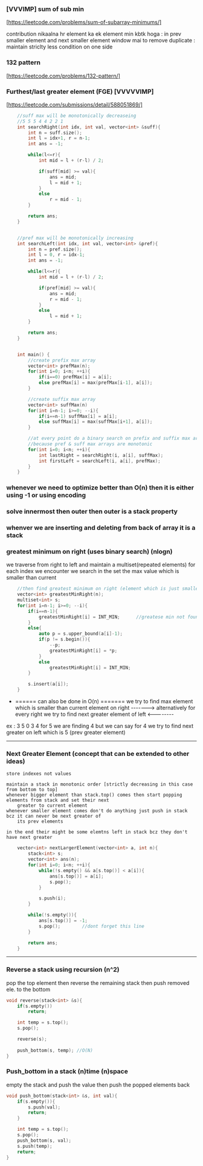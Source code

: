 ### [VVVIMP] sum of sub min
[https://leetcode.com/problems/sum-of-subarray-minimums/]

contribution nikaalna hr element ka
ek element min kbtk hoga : in prev smaller element and next smaller element window mai
to remove duplicate : maintain striclty less condition on one side




### 132 pattern
[https://leetcode.com/problems/132-pattern/]


### Furthest/last greater element (FGE)  [VVVVVIMP]
[https://leetcode.com/submissions/detail/588051869/]


```c++
    //suff max will be monotonically decreaseing
    //5 5 5 4 4 2 2 1 
	int searchRight(int idx, int val, vector<int> &suff){
		int n = suff.size();
		int l = idx+1, r = n-1;
		int ans = -1;

		while(l<=r){
			int mid = l + (r-l) / 2;

			if(suff[mid] >= val){
				ans = mid;
				l = mid + 1;
			}
			else
				r = mid - 1;
		}

		return ans;
	}


    //pref max will be monotonically increasing
	int searchLeft(int idx, int val, vector<int> &pref){
		int n = pref.size();
		int l = 0, r = idx-1;
		int ans = -1;

		while(l<=r){
			int mid = l + (r-l) / 2;

			if(pref[mid] >= val){
				ans = mid;
				r = mid - 1;
			}
			else
				l = mid + 1;
		}

		return ans;
	}


    int main() {
        //create prefix max array
		vector<int> prefMax(n);
		for(int i=0; i<n; ++i){
			if(i==0) prefMax[i] = a[i];
			else prefMax[i] = max(prefMax[i-1], a[i]);
		}

        //create suffix max array
		vector<int> suffMax(n)
		for(int i=n-1; i>=0; --i){
			if(i==n-1) suffMax[i] = a[i];
			else suffMax[i] = max(suffMax[i+1], a[i]);
		}

        //at every point do a binary search on prefix and suffix max array to find FGE
        //because pref & suff max arrays are monotonic 
		for(int i=0; i<n; ++i){
			int lastRight = searchRight(i, a[i], suffMax);
			int firstLeft = searchLeft(i, a[i], prefMax);
		}
    }
```


### whenever we need to optimize better than O(n) then it is either using -1 or using encoding



### solve innermost then outer then outer is a stack property




### whenver we are inserting and deleting from back of array it is a stack




### greatest minimum on right (uses binary search) (nlogn)
we traverse from right to left and maintain a multiset(repeated elements)
for each index we encounter we search in the set the max value which is smaller than current


```c++
	//then find greatest minimum on right (element which is just smaller than current element towards right)
	vector<int> greatestMinRight(n);
	multiset<int> s;
	for(int i=n-1; i>=0; --i){
		if(i==n-1){
			greatestMinRight[i] = INT_MIN; 		//greatese min not found
		}
		else{
			auto p = s.upper_bound(a[i]-1);
			if(p != s.begin()){
				--p;
				greatestMinRight[i] = *p;
			}
			else
				greatestMinRight[i] = INT_MIN;
		}

		s.insert(a[i]);
	}
```

- ====== can also be done in O(n) =======
we try to find max element which is smaller than current element on right  ------->
alternatively 
for every right we try to find next greater element of left <--------

ex :
3 5 0 3 4
for 5 we are finding 4 but we can say for 4 we try to find next greater on left which is 5 (prev greater element)










***
### Next Greater Element (concept that can be extended to other ideas)
	store indexes not values

	maintain a stack in monotonic order [strictly decreasing in this case from bottom to top]
	whenever bigger element than stack.top() comes then start popping elements from stack and set their next
		greater to current element
	whenever smaller element comes don't do anything just push in stack bcz it can never be next greater of
		its prev elements
	
	in the end their might be some elemtns left in stack bcz they don't have next greater

```c++
	vector<int> nextLargerElement(vector<int> a, int n){
		stack<int> s;
		vector<int> ans(n);
		for(int i=0; i<n; ++i){
			while(!s.empty() && a[s.top()] < a[i]){
				ans[s.top()] = a[i];
				s.pop();
			}

			s.push(i);
		}

		while(!s.empty()){
			ans[s.top()] = -1;
			s.pop();		//dont forget this line
		}

		return ans;
    }
```






***
### Reverse a stack using recursion (n^2)
pop the top element then reverse the remaining stack then push removed ele. to the bottom


```c++
void reverse(stack<int> &s){
	if(s.empty())
		return;

	int temp = s.top();
	s.pop();

	reverse(s);
 
	push_bottom(s, temp); //O(N)
}
```



### Push_bottom in a stack (n)time (n)space
empty the stack and push the value then push the popped elements back

```c++
void push_bottom(stack<int> &s, int val){
	if(s.empty()){
		s.push(val);
		return;
	}

	int temp = s.top();
	s.pop();
	push_bottom(s, val);
	s.push(temp);
	return;
}
```